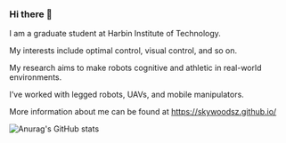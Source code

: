 ### Hi there 👋
I am a graduate student at Harbin Institute of Technology.

My interests include optimal control, visual control, and so on. 

My research aims to make robots cognitive and athletic in real-world environments.

I’ve worked with legged robots, UAVs, and mobile manipulators.

More information about me can be found at https://skywoodsz.github.io/
<!--
### Current
*I am looking for a Ph.D. position in Robotics.*
*If you are interested, you can send me an email at <skywoodszcn@gmail.com>.*
-->
![Anurag's GitHub stats](https://github-readme-stats.vercel.app/api?username=skywoodsz&show_icons=true&theme=radical)


<!--
**skywoodsz/skywoodsz** is a ✨ _special_ ✨ repository because its `README.md` (this file) appears on your GitHub profile.

Here are some ideas to get you started:

- 🔭 I’m currently working on ...
- 🌱 I’m currently learning ...
- 👯 I’m looking to collaborate on ...
- 🤔 I’m looking for help with ...
- 💬 Ask me about ...
- 📫 How to reach me: ...
- 😄 Pronouns: ...
- ⚡ Fun fact: ...
-->
